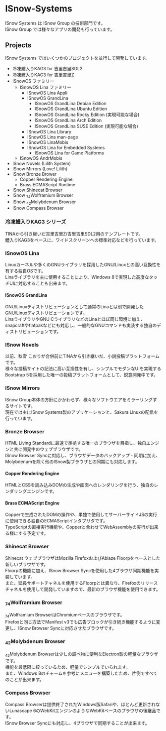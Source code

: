 # ISnow-Systems
ISnow Systems は ISnow Group の技術部門です。  
ISnow Group では様々なアプリの開発も行っています。

## Projects
ISnow Systems ではいくつかのプロジェクトを並行して開発しています。  

- 冷凍鱧入りKAG3 for 吉里吉里SDL2
- 冷凍鱧入りKAG3 for 吉里吉里Z
- ISnowOS ファミリー
  - ISnowOS Lina ファミリー
    - ISnowOS Lina Appli
    - ISnowOS GrandLina
      - ISnowOS GrandLina Debian Edition
      - ISnowOS GrandLina Ubuntu Edition
      - ISnowOS GrandLina Rocky Edition (実現可能な場合)
      - ISnowOS GrandLina Arch Edition
      - ISnowOS GrandLina SUSE Edition (実現可能な場合)
    - ISnowOS Lina Library
    - ISnowOS Lina man-page
    - ISnowOS LinaMobis
    - ISnowOS Lina for Embedded Systems
      - ISnowOS Lina for Game Platforms
  - ISnowOS AndrMobis
- ISnow Novels (Lilith System)
- ISnow Mirrors (Love! Lilith)
- ISnow Bronze Brower
  - Copper Rendering Engine
  - Brass ECMAScript Runtime
- ISnow Shinecat Browser
- ISnow <sub>74</sub>Wolframium Browser
- ISnow <sub>42</sub>Molybdenum Browser
- ISnow Compass Browser

### 冷凍鱧入りKAG3 シリーズ
TINAから引き継いだ吉里吉里Z/吉里吉里SDL2用のテンプレートです。  
鱧入りKAG3をベースに、ワイドスクリーンへの標準対応などを行っています。

### ISnowOS Lina
Linuxカーネルや多くのGNUライブラリを採用したGNU/Linuxとの高い互換性を有する独自OSです。  
Linaライブラリを主に使用することにより、Windows 8で実現した高度なタッチUIに対応することも出来ます。

#### ISnowOS GrandLina
GNU/Linuxディストリビューションとして通常のLinaとは別で開発したGNU/Linuxディストリビューションです。  
LinaライブラリやGNU CライブラリなどのLinaとほぼ同じ環境に加え、snapcraftやflatpakなどにも対応し、一般的なGNUコマンドも実装する独自のディストリビューションです。

### ISnow Novels
以前、秋雪 こおりが合併前にTINAから引き継いだ、小説投稿プラットフォームです。  
様々な投稿サイトの記法に高い互換性を有し、シンプルでモダンなUIを実現するBootstrap 5を採用した唯一の投稿プラットフォームとして、鋭意開発中です。

### ISnow Mirrors
ISnow Group本体の方針にかかわらず、様々なソフトウエアをミラーリングするサイトです。  
現在では主にISnow Systems製のアプリケーションと、Sakura Linuxの配信を行っています。

### Bronze Browser
HTML Living Standardに最速で準拠する唯一のブラウザを目指し、独自エンジンと共に開発中のウェブブラウザです。  
ISnow Browser Syncに対応し、ブラウザデータのバックアップ・同期に加え、Molybdenumを除く他のISnow製ブラウザとの同期にも対応します。

#### Copper Rendering Engine
HTMLとCSSを読み込みDOMの生成や画面へのレンダリングを行う、独自のレンダリングエンジンです。

#### Brass ECMAScript Engine
Copperで生成されたDOMの操作や、単独で使用してサーバーサイドJSの実行に使用できる独自のECMAScriptインタプリタです。  
TypeScriptの直接実行機能や、Copperと合わせてWebAssemblyの実行が出来る様にする予定です。

### Shinecat Browser
Shinecat ウェブブラウザはMozilla FirefoxおよびAblaze Floorpをベースとした新しいブラウザです。  
Floorpの機能に加え、ISnow Browser Syncを使用した4ブラウザ同期機能を実装しています。  
また、延長サポートチャネルを使用するFloorpとは異なり、Firefoxのリリースチャネルを使用して開発していますので、最新のブラウザ機能を使用できます。

### <sub>74</sub>Wolframium Browser
<sub>74</sub>Wolframium BrowserはChromiumベースのブラウザです。  
Firefoxと同じ方法でManifest v3でも広告ブロックが引き続き機能するように変更し、ISnow Browser Syncに対応させたブラウザです。

### <sub>42</sub>Molybdenum Browser
<sub>42</sub>Molybdenum Browserは少しの調べ物に便利なElectron製の軽量なブラウザです。  
機能を最低限に絞っているため、軽量でシンプルでいられます。  
また、Windows 8のチャームを参考にメニューを構築したため、片側ですべてのことが出来ます。

### Compass Browser
Compass Browserは提供終了されたWindows版Safariや、ほとんど更新されないLunascape 6のWebKitエンジンのようなWebKitベースのブラウザの後継品です。  
ISnow Browser Syncにも対応し、4ブラウザで同期することが出来ます。
